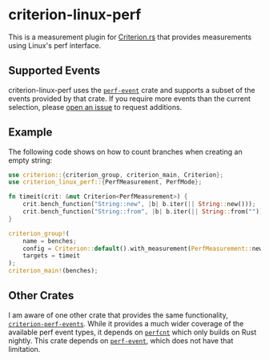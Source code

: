 # criterion-linux-perf

This is a measurement plugin for [Criterion.rs](https://bheisler.github.io/criterion.rs/book/index.html) that provides measurements using Linux's perf interface.

## Supported Events

criterion-linux-perf uses the
[`perf-event`](https://github.com/jimblandy/perf-event) crate and
supports a subset of the events provided by that crate. If you require
more events than the current selection, please [open an
issue](https://github.com/bruceg/criterion-linux-perf/issues) to request
additions.

## Example

The following code shows on how to count branches when creating an empty string:

```rust
use criterion::{criterion_group, criterion_main, Criterion};
use criterion_linux_perf::{PerfMeasurement, PerfMode};

fn timeit(crit: &mut Criterion<PerfMeasurement>) {
    crit.bench_function("String::new", |b| b.iter(|| String::new()));
    crit.bench_function("String::from", |b| b.iter(|| String::from("")));
}

criterion_group!(
    name = benches;
    config = Criterion::default().with_measurement(PerfMeasurement::new(PerfMode::Branches));
    targets = timeit
);
criterion_main!(benches);
```

## Other Crates

I am aware of one other crate that provides the same functionality,
[`criterion-perf-events`](https://github.com/jbreitbart/criterion-perf-events). While
it provides a much wider coverage of the available perf event types, it
depends on [`perfcnt`](https://github.com/gz/rust-perfcnt) which only
builds on Rust nightly. This crate depends on
[`perf-event`](https://github.com/jimblandy/perf-event), which does not
have that limitation.
